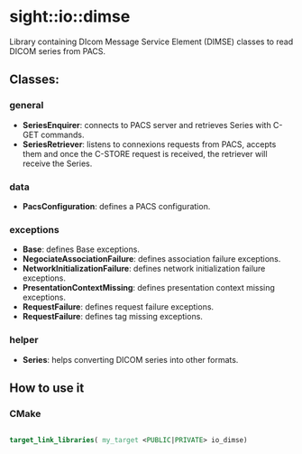 # sight::io::dimse

Library containing DIcom Message Service Element (DIMSE) classes to read DICOM series from PACS.

## Classes:

### general

- **SeriesEnquirer**: connects to PACS server and retrieves Series with C-GET commands.
- **SeriesRetriever**: listens to connexions requests from PACS, accepts them and once the C-STORE request is received, 
the retriever will receive the Series.

### data

- **PacsConfiguration**: defines a PACS configuration.

### exceptions

- **Base**: defines Base exceptions.
- **NegociateAssociationFailure**: defines association failure exceptions.
- **NetworkInitializationFailure**: defines network initialization failure exceptions.
- **PresentationContextMissing**: defines presentation context missing exceptions.
- **RequestFailure**: defines request failure exceptions.
- **RequestFailure**: defines tag missing exceptions.

### helper
- **Series**: helps converting DICOM series into other formats. 

## How to use it

### CMake

```cmake

target_link_libraries( my_target <PUBLIC|PRIVATE> io_dimse)

```

